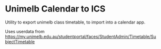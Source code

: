 # Unimelb Calendar to ICS

Utility to export unimelb class timetable, to import into a calendar app.

Uses userdata from  
https://my.unimelb.edu.au/studentportal/faces/StudentAdmin/Timetable/SubjectTimetable